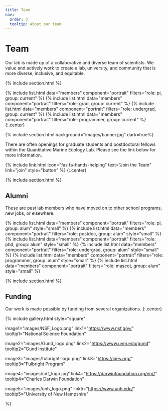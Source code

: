 ```yaml
---
title: Team
nav:
  order: 3
  tooltip: About our team
---
```


# <i class="fas fa-users"></i>Team

Our lab is made up of a collaborative and diverse team of scientists. We value and actively work to create a lab, university, and community that is more diverse, inclusive, and equitable.

{% include section.html %}

{%
  include list.html
  data="members"
  component="portrait"
  filters="role: pi, group: current"
%}
{%
  include list.html
  data="members"
  component="portrait"
  filters="role: grad, group: current"
%}
{%
  include list.html
  data="members"
  component="portrait"
  filters="role: undergrad, group: current"
%}
{%
  include list.html
  data="members"
  component="portrait"
  filters="role: programmer, group: current"
%}
{:.center}

{% include section.html background="images/banner.jpg" dark=true%}

There are often openings for graduate students and postdoctoral fellows within the Quantitative Marine Ecology Lab. Please see the link below for more information. 

{%
  include link.html
  icon="fas fa-hands-helping"
  text="Join the Team"
  link="join"
  style="button"
%}
{:.center}

{% include section.html %}

## Alumni 


These are past lab members who have moved on to other school programs, new jobs, or elsewhere.

{% include list.html data="members" component="portrait" filters="role: pi, group: alum" style="small" %}
{% include list.html data="members" component="portrait" filters="role: postdoc, group: alum" style="small" %}
{% include list.html data="members" component="portrait" filters="role: phd, group: alum" style="small" %}
{% include list.html data="members" component="portrait" filters="role: undergrad, group: alum" style="small" %}
{% include list.html data="members" component="portrait" filters="role: programmer, group: alum" style="small" %}
{% include list.html data="members" component="portrait" filters="role: mascot, group: alum" style="small" %}

{% include section.html %}


## Funding

Our work is made possible by funding from several organizations.
{:.center}

{%
  include gallery.html
  style="square"

  image1="images/NSF_Logo.png"
  link1="https://www.nsf.gov/"
  tooltip1="National Science Foundation"

  image2="images/Gund_logo.png"
  link2="https://www.uvm.edu/gund"
  tooltip2="Gund Institute"

  image3="images/fulbright-logo.png"
  link3="https://cies.org/"
  tooltip3="Fulbright Program"

  image4="images/cdf_logo.jpg"
  link4="https://darwinfoundation.org/en//"
  tooltip4="Charles Darwin Foundation"
  
  image5="images/unh_logo.png"
  link5="https://www.unh.edu/"
  tooltip5="University of New Hampshire"

%}

